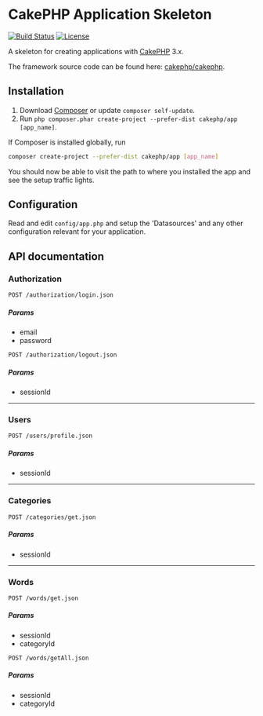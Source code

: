 # CakePHP Application Skeleton

[![Build Status](https://img.shields.io/travis/cakephp/app/master.svg?style=flat-square)](https://travis-ci.org/cakephp/app)
[![License](https://img.shields.io/packagist/l/cakephp/app.svg?style=flat-square)](https://packagist.org/packages/cakephp/app)

A skeleton for creating applications with [CakePHP](http://cakephp.org) 3.x.

The framework source code can be found here: [cakephp/cakephp](https://github.com/cakephp/cakephp).

## Installation

1. Download [Composer](http://getcomposer.org/doc/00-intro.md) or update `composer self-update`.
2. Run `php composer.phar create-project --prefer-dist cakephp/app [app_name]`.

If Composer is installed globally, run
```bash
composer create-project --prefer-dist cakephp/app [app_name]
```

You should now be able to visit the path to where you installed the app and see
the setup traffic lights.

## Configuration

Read and edit `config/app.php` and setup the 'Datasources' and any other
configuration relevant for your application.

## API documentation

### Authorization
`POST /authorization/login.json`
##### Params
* email
* password

`POST /authorization/logout.json`
##### Params
* sessionId

- - - -
### Users
`POST /users/profile.json`
##### Params
* sessionId

- - - -
### Categories
`POST /categories/get.json`
##### Params
* sessionId

- - - -
### Words
`POST /words/get.json`
##### Params
* sessionId
* categoryId

`POST /words/getAll.json`
##### Params
* sessionId
* categoryId